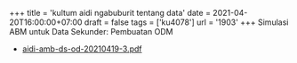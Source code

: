 +++
title = 'kultum aidi ngabuburit tentang data'
date = 2021-04-20T16:00:00+07:00
draft = false
tags = ['ku4078']
url = '1903'
+++
Simulasi ABM untuk Data Sekunder: Pembuatan ODM
<!--more-->

+ [aidi-amb-ds-od-20210419-3.pdf](https://zenodo.org/doi/10.5281/zenodo.4701236)
